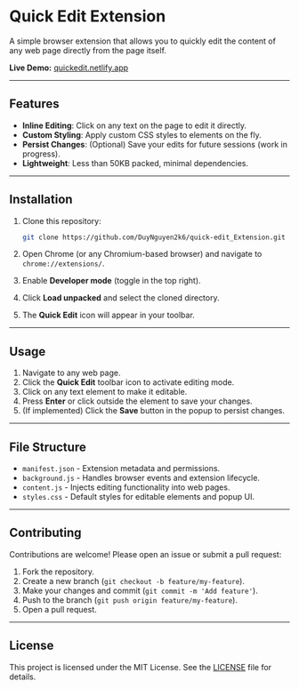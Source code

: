 # Quick Edit Extension

A simple browser extension that allows you to quickly edit the content of any web page directly from the page itself.

**Live Demo:** [quickedit.netlify.app](https://quickedit.netlify.app)

---

## Features

* **Inline Editing**: Click on any text on the page to edit it directly.
* **Custom Styling**: Apply custom CSS styles to elements on the fly.
* **Persist Changes**: (Optional) Save your edits for future sessions (work in progress).
* **Lightweight**: Less than 50KB packed, minimal dependencies.

---

## Installation

1. Clone this repository:

   ```bash
   git clone https://github.com/DuyNguyen2k6/quick-edit_Extension.git
   ```
2. Open Chrome (or any Chromium-based browser) and navigate to `chrome://extensions/`.
3. Enable **Developer mode** (toggle in the top right).
4. Click **Load unpacked** and select the cloned directory.
5. The **Quick Edit** icon will appear in your toolbar.

---

## Usage

1. Navigate to any web page.
2. Click the **Quick Edit** toolbar icon to activate editing mode.
3. Click on any text element to make it editable.
4. Press **Enter** or click outside the element to save your changes.
5. (If implemented) Click the **Save** button in the popup to persist changes.

---

## File Structure

* `manifest.json` - Extension metadata and permissions.
* `background.js`  - Handles browser events and extension lifecycle.
* `content.js`     - Injects editing functionality into web pages.
* `styles.css`     - Default styles for editable elements and popup UI.

---

## Contributing

Contributions are welcome! Please open an issue or submit a pull request:

1. Fork the repository.
2. Create a new branch (`git checkout -b feature/my-feature`).
3. Make your changes and commit (`git commit -m 'Add feature'`).
4. Push to the branch (`git push origin feature/my-feature`).
5. Open a pull request.

---

## License

This project is licensed under the MIT License. See the [LICENSE](LICENSE) file for details.
